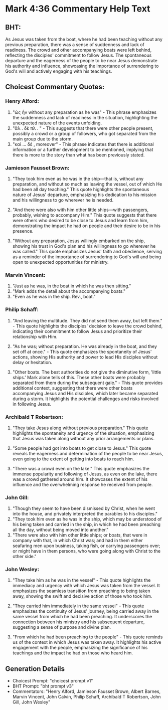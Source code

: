 # Mark 4:36 Commentary Help Text

## BHT:
As Jesus was taken from the boat, where he had been teaching without any previous preparation, there was a sense of suddenness and lack of readiness. The crowd and other accompanying boats were left behind, reflecting the disciples' commitment to follow Jesus. The spontaneous departure and the eagerness of the people to be near Jesus demonstrate his authority and influence, showcasing the importance of surrendering to God's will and actively engaging with his teachings.

## Choicest Commentary Quotes:
### Henry Alford:
1. "ὡς ἦν without any preparation as he was" - This phrase emphasizes the suddenness and lack of readiness in the situation, highlighting the unexpected nature of the events unfolding.
2. "ἄλ  .   δὲ πλ  . " - This suggests that there were other people present, possibly a crowd or a group of followers, who got separated from the main group due to the storm.
3. "καὶ  …   δέ  , moreover" - This phrase indicates that there is additional information or a further development to be mentioned, implying that there is more to the story than what has been previously stated.

### Jamieson Fausset Brown:
1. "They took him even as he was in the ship—that is, without any preparation, and without so much as leaving the vessel, out of which He had been all day teaching." This quote highlights the spontaneous nature of Jesus' departure, emphasizing his dedication to his mission and his willingness to go wherever he is needed.

2. "And there were also with him other little ships—with passengers, probably, wishing to accompany Him." This quote suggests that there were others who desired to be close to Jesus and learn from him, demonstrating the impact he had on people and their desire to be in his presence.

3. "Without any preparation, Jesus willingly embarked on the ship, showing his trust in God's plan and his willingness to go wherever he was called." This quote emphasizes Jesus' faith and obedience, serving as a reminder of the importance of surrendering to God's will and being open to unexpected opportunities for ministry.

### Marvin Vincent:
1. "Just as he was, in the boat in which he was then sitting." 
2. "Mark adds the detail about the accompanying boats." 
3. "Even as he was in the ship. Rev., boat."

### Philip Schaff:
1. "And leaving the multitude. They did not send them away, but left them." - This quote highlights the disciples' decision to leave the crowd behind, indicating their commitment to follow Jesus and prioritize their relationship with Him.

2. "As he was; without preparation. He was already in the boat, and they set off at once." - This quote emphasizes the spontaneity of Jesus' actions, showing His authority and power to lead His disciples without delay or hesitation.

3. "Other boats. The best authorities do not give the diminutive form, 'little ships.' Mark alone tells of this. These other boats were probably separated from them during the subsequent gale." - This quote provides additional context, suggesting that there were other boats accompanying Jesus and His disciples, which later became separated during a storm. It highlights the potential challenges and risks involved in following Jesus.

### Archibald T Robertson:
1. "They take Jesus along without previous preparation." This quote highlights the spontaneity and urgency of the situation, emphasizing that Jesus was taken along without any prior arrangements or plans.

2. "Some people had got into boats to get close to Jesus." This quote reveals the eagerness and determination of the people to be near Jesus, even going to the extent of getting into boats to reach him.

3. "There was a crowd even on the lake." This quote emphasizes the immense popularity and following of Jesus, as even on the lake, there was a crowd gathered around him. It showcases the extent of his influence and the overwhelming response he received from people.

### John Gill:
1. "Though they seem to have been dismissed by Christ, when he went into the house, and privately interpreted the parables to his disciples."
2. "They took him even as he was in the ship, which may be understood of his being taken and carried in the ship, in which he had been preaching all the day, without being moved into another."
3. "There were also with him other little ships; or boats, that were in company with that, in which Christ was; and had in them either seafaring men upon business, taking fish, or carrying passengers over; or might have in them persons, who were going along with Christ to the other side."

### John Wesley:
1. "They take him as he was in the vessel" - This quote highlights the immediacy and urgency with which Jesus was taken from the vessel. It emphasizes the seamless transition from preaching to being taken away, showing the swift and decisive action of those who took him.

2. "They carried him immediately in the same vessel" - This quote emphasizes the continuity of Jesus' journey, being carried away in the same vessel from which he had been preaching. It underscores the connection between his ministry and his subsequent departure, suggesting a sense of purpose and divine plan.

3. "From which he had been preaching to the people" - This quote reminds us of the context in which Jesus was taken away. It highlights his active engagement with the people, emphasizing the significance of his teachings and the impact he had on those who heard him.


## Generation Details
- Choicest Prompt: "choicest prompt v1"
- BHT Prompt: "bht prompt v3"
- Commentators: "Henry Alford, Jamieson Fausset Brown, Albert Barnes, Marvin Vincent, John Calvin, Philip Schaff, Archibald T Robertson, John Gill, John Wesley"
